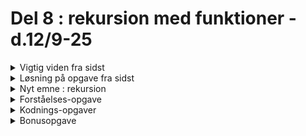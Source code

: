 # Del 8 : rekursion med funktioner - d.12/9-25





[//]: # (-----------------------------------------------------------------------------------------------------------------------------)
[//]: # (--------------------------------------------VIGTIG VIDEN FRA SIDST-----------------------------------------------------------)
[//]: # (-----------------------------------------------------------------------------------------------------------------------------)

<details class="blue">
  <summary>Vigtig viden fra sidst</summary>

- hvad er en funktion ;-) ??

</details>



[//]: # (-----------------------------------------------------------------------------------------------------------------------------)
[//]: # (--------------------------------------------------OPGAVE FRA SIDST-----------------------------------------------------------)
[//]: # (-----------------------------------------------------------------------------------------------------------------------------)

<details class="blue">
  <summary>Løsning på opgave fra sidst</summary>

- hvad er en funktion ;-) ??

</details>

[//]: # (-----------------------------------------------------------------------------------------------------------------------------)
[//]: # (--------------------------------------------------NYT EMNE REKURSION---------------------------------------------------------)
[//]: # (-----------------------------------------------------------------------------------------------------------------------------)

<details class="green">
  <summary>Nyt emne : rekursion</summary>

En rekursiv funktion er en funktion, der kalder sig selv.
Man skal altid have to ting:

1. Base case → hvornår stopper vi?
2. Recursive step → funktionen kalder sig selv med et "mindre" problem.

Live kodenings-eksempel: tælle ned fra et tal til 0

</details>

[//]: # (-----------------------------------------------------------------------------------------------------------------------------)
[//]: # (--------------------------------------------------    OPGAVER       ---------------------------------------------------------)
[//]: # (-----------------------------------------------------------------------------------------------------------------------------)


<details class="blue">
  <summary>Forståelses-opgave</summary>

se nedenstående programkode:

```
function setup() {
  rekursiv(5);
}

function rekursiv(i) {
  if (i > 0) { 
    i = rekursiv(i - 1); 
  }
  print(i);
  return i;
}
```


***Skriv, eventuelt sammen med en makker alt hvad programmet gør trin for trin når funktionen begynder at kalde sig selv, forsæt nedenstående:***

---

setup kaldes (1. gang)</br>
rekursiv() kaldes med i = 5.

---

rekursiv kaldes (1. gang, i = 5)</br>
Linje 7: if (5 > 0) → sandt. </br>
Linje 8: i = rekursiv(4) → kalder funktionen igen.</br>
Dette kald er ikke færdigt endnu (venter på svar fra næste rekursive kald).

---

rekursiv kaldes (2. gang, i = 4)</br>
Linje 7:....

----

</details>




<details class="blue">
  <summary>Kodnings-opgaver</summary>
    
Lav følgende rekursive funktioner:

1. Lav en funktion der tager argumentet n, og retunerer summen af tallene fra 1 til n
2. Lav en funktioner der tager argumentet n, og retunerer fakultet af n 
3. Lav en funktioner der tager argumentet n, og retunerer nummer- fibonnaci - tal ([https://da.wikipedia.org/wiki/Fibonacci-tal](https://da.wikipedia.org/wiki/Fibonacci-tal))
4. Lav en funktion, der tager en ord "str" som argumnent og retunerer true hvis ordet er et palindrom ([https://da.wikipedia.org/wiki/Palindrom](https://da.wikipedia.org/wiki/Palindrom))

</details>

<details class="blue">
  <summary>Bonusopgave</summary>

Lav følgende træ vha en rekursivfunktion der ser således ud: 

```
// Rekursiv metode til at tegne en gren
// x,y = startkoordinater, l = længde, v = vinkel ift. lodret
function tegnGren(x, y, l, v) {
//
//tegner venstre gren rekusivt
//tegner højre gren rekusivt
//
}
```
![tree1](/dag7/biTree.png)

Indbyg mulighed for at brugeren kan ændre vinklen mens programmet kører.

![tree1](/dag7/biTree2.png)


</details>
